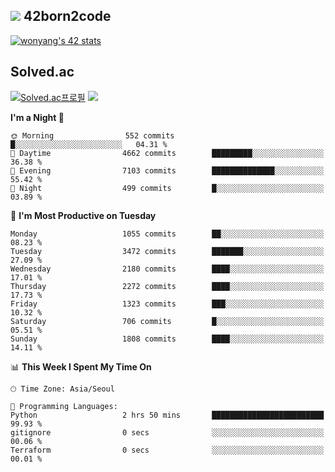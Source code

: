 
## <img src="https://img.shields.io/badge/-000000?style=flat&logo=42&logoColor=white"> 42born2code
<!--[![wonyang's 42 stats](https://badge42.vercel.app/api/v2/cl5nhe5b6007809kydha7ht42/stats?cursusId=21&coalitionId=88)](https://profile.intra.42.fr/users/wonyang)-->

[![wonyang's 42 stats](https://badge.mediaplus.ma/starryblue/wonyang?1337Badge=off&UM6P=off)](https://github.com/oakoudad/badge42)

## Solved.ac
[![Solved.ac프로필](http://mazassumnida.wtf/api/v2/generate_badge?boj=bennyws)](https://solved.ac/bennyws)
<a href="https://solved.ac/bennyws"><img src="http://mazandi.herokuapp.com/api?handle=bennyws&theme=cold"/></a>

<!--START_SECTION:waka-->
**I'm a Night 🦉** 

```text
🌞 Morning                552 commits         █░░░░░░░░░░░░░░░░░░░░░░░░   04.31 % 
🌆 Daytime                4662 commits        █████████░░░░░░░░░░░░░░░░   36.38 % 
🌃 Evening                7103 commits        ██████████████░░░░░░░░░░░   55.42 % 
🌙 Night                  499 commits         █░░░░░░░░░░░░░░░░░░░░░░░░   03.89 % 
```
📅 **I'm Most Productive on Tuesday** 

```text
Monday                   1055 commits        ██░░░░░░░░░░░░░░░░░░░░░░░   08.23 % 
Tuesday                  3472 commits        ███████░░░░░░░░░░░░░░░░░░   27.09 % 
Wednesday                2180 commits        ████░░░░░░░░░░░░░░░░░░░░░   17.01 % 
Thursday                 2272 commits        ████░░░░░░░░░░░░░░░░░░░░░   17.73 % 
Friday                   1323 commits        ███░░░░░░░░░░░░░░░░░░░░░░   10.32 % 
Saturday                 706 commits         █░░░░░░░░░░░░░░░░░░░░░░░░   05.51 % 
Sunday                   1808 commits        ████░░░░░░░░░░░░░░░░░░░░░   14.11 % 
```


📊 **This Week I Spent My Time On** 

```text
🕑︎ Time Zone: Asia/Seoul

💬 Programming Languages: 
Python                   2 hrs 50 mins       █████████████████████████   99.93 % 
gitignore                0 secs              ░░░░░░░░░░░░░░░░░░░░░░░░░   00.06 % 
Terraform                0 secs              ░░░░░░░░░░░░░░░░░░░░░░░░░   00.01 % 
```


<!--END_SECTION:waka-->
